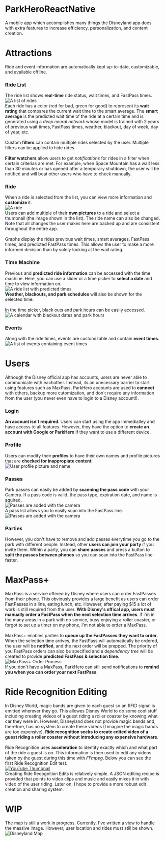 # ParkHeroReactNative
A mobile app which accomplishes many things the Disneyland app does with extra features to increase efficiency, personalization, and content creation.

# Attractions
Ride and event information are automatically kept up-to-date, customizable, and available offline.

### Ride List
The ride list shows <b>real-time</b> ride status, wait times, and FastPass times.
<br/>
![A list of rides](/rdme/multiRides1.png)
<br/>
Each ride has a color (red for bad, green for good) to represent its <b>wait rating</b> that compares the current wait time to the smart average.  The <b>smart average</b> is the predicted wait time of the ride at a certain time and is generated using a <i>deep neural network</i> whose model is trained with 2 years of previous wait times, FastPass times, weather, blackout, day of week, day of year, etc.
<br/><br/>
Custom <b>filters</b> can contain multiple rides selected by the user.  Multiple filters can be applied to hide rides.
<br/><br/>
<b>Filter watchers</b> allow users to get <i>notifications</i> for rides in a filter when certain criterias are met.  For example, when Space Mountain has a wait less than 30 minutes or has opened after a temporary shutdown, the user will be notified and will beat other users who have to check manually.

### Ride
When a ride is selected from the list, you can view more information and <b>customize</b> it.
<br/>
![A ride](/rdme/ride.png)
<br/>
Users can add multiple of their <b>own pictures</b> to a ride and select a thumbnail (the image shown in the list).  The ride name can also be changed.  Note that all changes the user makes here are backed up and are consistent throughout the entire app.
<br/><br/>
Graphs display the rides previous wait times, smart averages, FastPass times, and predicted FastPass times.  This allows the user to make a more informed decision than by solely looking at the wait rating.

### Time Machine
Previous and <b>predicted ride information</b> can be accessed with the time machine.  Here, you can use a slider or a time picker to <b>select a date</b> and time to view information on.
<br/>
![A ride list with predicted times](/rdme/preds.png)
<br/>
<b>Weather, blackouts, and park schedules</b> will also be shown for the selected time.
<br/>
<br/>
In the time picker, black outs and park hours can be easily accessed.
<br/>
![A calendar with blackout dates and park hours](/rdme/scheds.png)
<br/>

### Events
Along with the ride times, events are customizable and contain <b>event times</b>.
<br />
![A list of events containing event times](/rdme/events.png)
<br />

# Users
Although the Disney official app has accounts, users are never able to communicate with eachother.  Instead, its an unecessary barrier to start using features such as MaxPass.  ParkHero accounts are used to <b>connect</b> with others, backup more cutomization, and don't require any information from the user (you never even have to login to a Disney account!).
### Login
<b>An account isn't required</b>. Users can start using the app immediatley and have access to all features.  However, they have the option to <b>create an account with Google or ParkHero</b> if they want to use a different device.

### Profile
Users can modify their <b>profiles</b> to have their own names and profile pictures that are <b>checked for inappropiate content</b>.
<br />
![User profile picture and name](/rdme/profile.png)
<br />
### Passes
Park passes can easily be added by <b>scanning the pass code</b> with your Camera.  If a pass code is valid, the pass type, expiration date, and name is aquired.
<br/>
![Passes are added with the camera](/rdme/addPass.png)
<br/>
A pass list allows you to easily scan into the FastPass line.
<br />
![Passes are added with the camera](/rdme/passes.png)
<br />

### Parties
However, you don't have to remove and add passes everytime you go to the park with different people.  Instead, other <b>users can join your party</b> if you invite them.  Within a party, you can <b>share passes</b> and press a button to <b>split the passes between phones</b> so you can scan into the FastPass line faster.

# MaxPass+
MaxPass is a service offered by Disney where users can order FastPasses from their phone.  This obviously provides a large benefit as users can order FastPasses in a line, eating lunch, etc.  However, after paying $15 a lot of work is still required from the user.  <b>With Disney's offical app, users must manually order a FastPass when the next selection time arrives</b>.  If I'm in the many areas in a park with no service, busy enjoying a roller coaster, or forgot to set up a timer on my phone, I'm not able to order a MaxPass.
<br />
<br />
MaxPass+ enables parties to <b>queue up the FastPasses they want to order</b>.  When the selection time arrives, the FastPass will automatically be ordered, the user will be <b>notified</b>, and the next order will be prepped.  The priority of you FastPass orders can also be specified and a <i>dependency tree</i> will be created to provide <b>predicted FastPass & selection time</b>.
<br />
![MaxPass+ Order Process](/rdme/fpProcess.png)
<br />
If you don't have a MaxPass, ParkHero can still send notifications to <b>remind you when you can order your next FastPass</b>.

# Ride Recognition Editing
In Disney World, magic bands are given to each guest so an RFID signal is emitted wherever they go.  This allowes Disney World to do some cool stuff including creating videos of a guest riding a roller coaster by knowing what car they were in.  However, Disneyland does not provide magic bands and, therefore, has no system to create these videos (I imagine the magic bands are too expensive).  <b>Ride recognition seeks to create edited video of a guest riding a roller coaster without introducing any expensive hardware</b>.
<br />
<br />
Ride Recognition uses <b>acceleration</b> to identity exactly which and what part of the ride a guest is on.  This information is then used to edit any videos taken by the guest during this time with <i>FFmpeg</i>.  Below you can see the first Ride Recognition Edit test.
<br />
[![YouTube Thumbnail](/rdme/ytIcon.png)](https://www.youtube.com/watch?v=1GXFSrb2WSc)
<br />
Creating Ride Recognition Edits is relatively simple. A JSON editing recipe is provided that points to video clips and music and easily mixes it in with video of the user riding.  Later on, I hope to provide a more robust edit creation and sharing system.

# WIP
The map is still a work in progress.  Currently, I've written a view to handle the massive image.  However, user location and rides must still be shown.
![Disneyland Map](/rdme/map.png)
